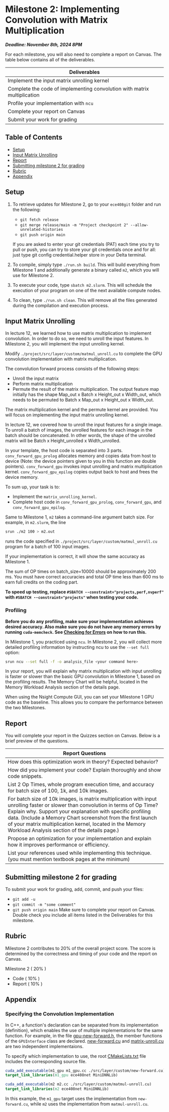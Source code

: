 # Milestone 2: Implementing Convolution with Matrix Multiplication


***Deadline: November 8th, 2024 8PM***

For each milestone, you will also need to complete a report on Canvas. The table below contains all of the deliverables.

| Deliverables                                                             |
| ------------------------------------------------------------------------ |
| Implement the input matrix unrolling kernel                              |
| Complete the code of implementing convolution with matrix multiplication |
| Profile your implementation with `ncu`                                   |
| Complete your report on Canvas                                           |
| Submit your work for grading                                             |

## Table of Contents

- [Setup](#setup)
- [Input Matrix Unrolling](#input-matrix-unrolling)
- [Report](#report)
- [Submitting milestone 2 for grading](#submitting-milestone-2-for-grading)
- [Rubric](#rubric)
- [Appendix](#appendix)

## Setup

1. To retrieve updates for Milestone 2, go to your `ece408git` folder and run the following:

   * `git fetch release`
   * `git merge release/main -m "Project checkpoint 2" --allow-unrelated-histories`
   * `git push origin main`

   If you are asked to enter your git credentials (PAT) each time you try to pull or push, you can try to store your git credentials once and for all: just type git config credential.helper store in your Delta terminal.

2. To compile, simply type `./run.sh build`. This will build everything from Milestone 1 and additionally generate a binary called `m2`, which you will use for Milestone 2.

3. To execute your code, type `sbatch m2.slurm`. This will schedule the execution of your program on one of the next available compute nodes.

4. To clean, type `./run.sh clean`. This will remove all the files generated during the compilation and execution process.

## Input Matrix Unrolling

In lecture 12, we learned how to use matrix multiplication to implement convolution. In order to do so, we need to unroll the input features. In Milestone 2, you will implement the input unrolling kernel.

Modify `./project/src/layer/custom/matmul_unroll.cu` to complete the GPU convolution implementation with matrix multiplication.

The convolution forward process consists of the following steps:
- Unroll the input matrix
- Perform matrix multiplication
- Permute the result of the matrix multiplication. The output feature map initially has the shape Map_out x Batch x Height_out x Width_out, which needs to be permuted to Batch x Map_out x Height_out x Width_out.

The matrix multiplication kernel and the permute kernel are provided. You will focus on implementing the input matrix unrolling kernel.

In lecture 12, we covered how to unroll the input features for a single image. To unroll a batch of images, the unrolled features for each image in the batch should be concatenated. In other words, the shape of the unrolled matrix will be Batch x Height_unrolled x Width_unrolled.

In your template, the host code is separated into 3 parts. `conv_forward_gpu_prolog` allocates memory and copies data from host to device (Note: the device pointers given to you in this function are double pointers). `conv_forward_gpu` invokes input unrolling and matrix multiplication kernel. `conv_forward_gpu_epilog` copies output back to host and frees the device memory.

To sum up, your task is to:
- Implement the `matrix_unrolling_kernel`.
- Complete host code in `conv_forward_gpu_prolog`, `conv_forward_gpu`, and `conv_forward_gpu_epilog`.

Same to Milestone 1, `m2` takes a command-line argument batch size. For example, in `m2.slurm`, the line

```bash
srun ./m2 100 > m2.out
```

runs the code specified in `./project/src/layer/custom/matmul_unroll.cu` program for a batch of 100 input images.

If your implementation is correct, it will show the same accuracy as Milestone 1.

The sum of OP times on batch_size=10000 should be approximately 200 ms. You must have correct accuracies and total OP time less than 600 ms to earn full credits on the coding part.

**To speed up testing, replace `#SBATCH --constraint="projects,perf,nvperf"` with `#SBATCH --constraint="projects"` when testing your code.**

### Profiling

**Before you do any profiling, make sure your implementation achieves desired accuracy. Also make sure you do not have any memory errors by running `cuda-memcheck`. See [Checking for Errors](README.md#checking-for-errors) on how to run this.**


In Milestone 1, you practiced using `ncu`. In Milestone 2, you will collect more detailed profiling information by instructing ncu to use the `--set full` option:

```bash
srun ncu --set full -f -o analysis_file <your command here>
```

In your report, you will explain why matrix multiplication with input unrolling is faster or slower than the basic GPU convolution in Milestone 1, based on the profiling results. The Memory Chart will be helpful, located in the Memory Workload Analysis section of the details page.

When using the Nsight Compute GUI, you can set your Milestone 1 GPU code as the baseline. This allows you to compare the performance between the two Milestones.

## Report

You will complete your report in the Quizzes section on Canvas. Below is a brief preview of the questions.

| Report Questions                                                                                                                                                                                                                                                                                                                                                            |
| --------------------------------------------------------------------------------------------------------------------------------------------------------------------------------------------------------------------------------------------------------------------------------------------------------------------------------------------------------------------------- |
| How does this optimization work in theory? Expected behavior?                                                                                                                                                                                                                                                                                                               |
| How did you implement your code? Explain thoroughly and show code snippets.                                                                                                                                                                                                                                                                                                 |
| List 2 Op Times, whole program execution time, and accuracy for batch size of 100, 1k, and 10k images.                                                                                                                                                                                                                                                                      |
| For batch size of 10k images, is matrix multiplication with input unrolling faster or slower than convolution in terms of Op Time? Explain why. Support your explanation with specific profiling data. (Include a Memory Chart screenshot from the first launch of your matrix multiplication kernel, located in the Memory Workload Analysis section of the details page.) |
| Propose an optimization for your implementation and explain how it improves performance or efficiency.                                                                                                                                                                                                                                                                      |
| List your references used while implementing this technique. (you must mention textbook pages at the minimum)                                                                                                                                                                                                                                                               |

## Submitting milestone 2 for grading

To submit your work for grading, add, commit, and push your files:

* ```git add -u```
* ```git commit -m "some comment"```
* ```git push origin main```
  Make sure to complete your report on Canvas. Double check you include all items listed in the Deliverables for this milestone.

## Rubric

Milestone 2 contributes to 20% of the overall project score. The score is determined by the correctness and timing of your code and the report on Canvas.

Milestone 2 ( 20% )
 * Code ( 10% )
 * Report ( 10% )

## Appendix

### Specifying the Convolution Implementation

In C++, a function's declaration can be separated from its implementation (definition), which enables the use of multiple implementations for the same function. For example, in the file [gpu-new-forward.h](project/src/layer/custom/gpu-new-forward.h), the member functions of the `GPUInterface` class are declared. [new-forward.cu](project/src/layer/custom/new-forward.cu) and [matrix-unroll.cu](project/src/layer/custom/matmul-unroll.cu) are two independent implementaions.

To specify which implementation to use, the root [CMakeLists.txt](project/CMakeLists.txt) file includes the corresponding source file.

```CMake
cuda_add_executable(m1_gpu m1_gpu.cc ./src/layer/custom/new-forward.cu)
target_link_libraries(m1_gpu ece408net MiniDNNLib)

cuda_add_executable(m2 m2.cc ./src/layer/custom/matmul-unroll.cu)
target_link_libraries(m2 ece408net MiniDNNLib)
```

In this example, the `m1_gpu` target uses the implementation from `new-forward.cu`, while `m2` uses the implementation from `matmul-unroll.cu`.
